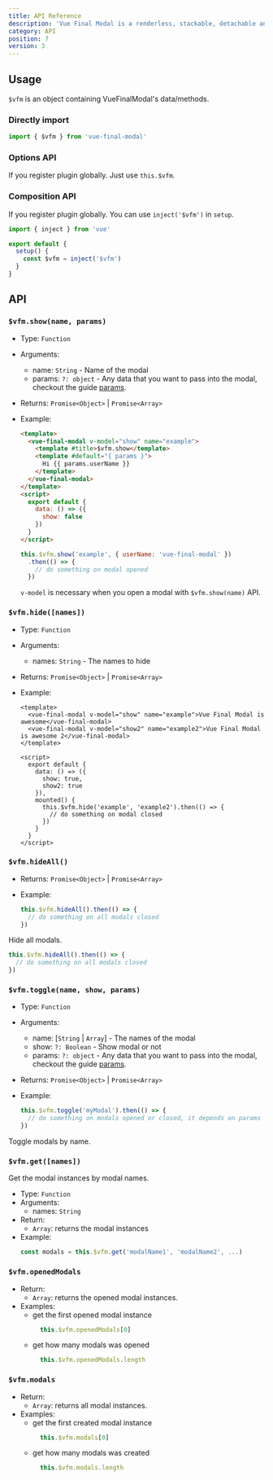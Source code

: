 ```yaml
---
title: API Reference
description: 'Vue Final Modal is a renderless, stackable, detachable and lightweight modal component.'
category: API
position: 7
version: 3
---
```

## Usage

<alert>`$vfm` is an object containing VueFinalModal's data/methods.</alert>

### **Directly import**

```js
import { $vfm } from 'vue-final-modal'
```

### **Options API**

If you register plugin globally.
Just use `this.$vfm`.

### **Composition API**

If you register plugin globally.
You can use `inject('$vfm')` in `setup`.

```js
import { inject } from 'vue'

export default {
  setup() {
    const $vfm = inject('$vfm')
  }
}
```
## API

### `$vfm.show(name, params)`

- Type: `Function`
- Arguments:
  - name: `String` - Name of the modal
  - params: `?: object` - Any data that you want to pass into the modal, checkout the guide [params](/reference/params).
- Returns: `Promise<Object>` | `Promise<Array>`
- Example:

  <v-api-show class="mb-4"></v-api-show>

  <sfc-view>

  ```html
  <template>
    <vue-final-modal v-model="show" name="example">
      <template #title>$vfm.show</template>
      <template #default="{ params }">
        Hi {{ params.userName }}
      </template>
    </vue-final-modal>
  </template>
  <script>
    export default {
      data: () => ({
        show: false
      })
    }
  </script>
  ```

  ```js
  this.$vfm.show('example', { userName: 'vue-final-modal' })
    .then(() => {
      // do something on modal opened
    })
  ```

  </sfc-view>

  <alert>`v-model` is necessary when you open a modal with `$vfm.show(name)` API.</alert>

### `$vfm.hide([names])`

- Type: `Function`
- Arguments:
  - names: `String` - The names to hide
- Returns: `Promise<Object>` | `Promise<Array>`
- Example:

  <sfc-view>

  ```vue
  <template>
    <vue-final-modal v-model="show" name="example">Vue Final Modal is awesome</vue-final-modal>
    <vue-final-modal v-model="show2" name="example2">Vue Final Modal is awesome 2</vue-final-modal>
  </template>
  ```

  ```vue
  <script>
    export default {
      data: () => ({
        show: true,
        show2: true
      }),
      mounted() {
        this.$vfm.hide('example', 'example2').then(() => {
          // do something on modal closed
        })
      }
    }
  </script>
  ```

  </sfc-view>

### `$vfm.hideAll()`

- Returns: `Promise<Object>` | `Promise<Array>`
- Example:

  ```js
  this.$vfm.hideAll().then(() => {
    // do something on all modals closed
  })
  ```

Hide all modals.

```js
this.$vfm.hideAll().then(() => {
  // do something on all modals closed
})
```

### `$vfm.toggle(name, show, params)`

- Type: `Function`
- Arguments:
  - name: [`String` | `Array`] - The names of the modal
  - show: `?: Boolean` - Show modal or not
  - params: `?: object` - Any data that you want to pass into the modal, checkout the guide [params](/reference/params).
- Returns: `Promise<Object>` | `Promise<Array>`
- Example:

  ```js
  this.$vfm.toggle('myModal').then(() => {
    // do something on modals opened or closed, it depends on params `show` is true or false
  })
  ```

Toggle modals by name.

### `$vfm.get([names])`

Get the modal instances by modal names.

- Type: `Function`
- Arguments:
  - names: `String`
- Return:
  - `Array`: returns the modal instances
- Example:
  ```js
  const modals = this.$vfm.get('modalName1', 'modalName2', ...)
  ```

### `$vfm.openedModals`

- Return:
  - `Array`: returns the opened modal instances.
- Examples:
  - get the first opened modal instance
    ```js
      this.$vfm.openedModals[0]
    ```
  - get how many modals was opened
    ```js
      this.$vfm.openedModals.length
    ```


### `$vfm.modals`

- Return:
  - `Array`: returns all modal instances.
- Examples:
  - get the first created modal instance
    ```js
      this.$vfm.modals[0]
    ```
  - get how many modals was created
    ```js
      this.$vfm.modals.length
    ```
    